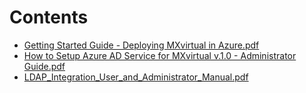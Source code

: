 # Contents
* [Getting Started Guide - Deploying MXvirtual in Azure.pdf](https://github.com/Connector73/Technical-Documentation/blob/master/Manuals/Getting%20Started%20Guide%20-%20Deploying%20MXvirtual%20in%20Azure.pdf)
* [How to Setup Azure AD Service for MXvirtual v.1.0 - Administrator Guide.pdf](https://github.com/Connector73/Technical-Documentation/blob/master/Manuals/How%20to%20Setup%20Azure%20AD%20Service%20for%20MXvirtual%20v.1.0%20-%20Administrator%20Guide.pdf)
* [LDAP_Integration_User_and_Administrator_Manual.pdf](https://github.com/Connector73/Technical-Documentation/blob/master/Manuals/LDAP_Integration_User_and_Administrator_Manual.pdf)
